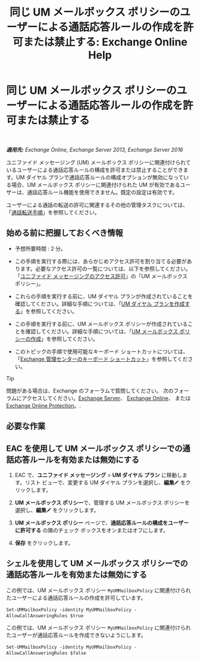 ﻿---
title: '同じ UM メールボックス ポリシーのユーザーによる通話応答ルールの作成を許可または禁止する: Exchange Online Help'
TOCTitle: 同じ UM メールボックス ポリシーのユーザーによる通話応答ルールの作成を許可または禁止する
ms:assetid: e44acaa6-d5a8-41e8-94aa-100be0bd6391
ms:mtpsurl: https://technet.microsoft.com/ja-jp/library/Dd351209(v=EXCHG.150)
ms:contentKeyID: 50555889
ms.date: 05/22/2018
mtps_version: v=EXCHG.150
ms.translationtype: HT
---

# 同じ UM メールボックス ポリシーのユーザーによる通話応答ルールの作成を許可または禁止する

 

_**適用先:** Exchange Online, Exchange Server 2013, Exchange Server 2016_

ユニファイド メッセージング (UM) メールボックス ポリシーに関連付けられているユーザーによる通話応答ルールの構成を許可または禁止することができます。UM ダイヤル プランで通話応答ルールの構成オプションが無効になっている場合、UM メールボックス ポリシーに関連付けられた UM が有効であるユーザーは、通話応答ルール機能を使用できません。既定の設定は有効です。

ユーザーによる通話の転送の許可に関連するその他の管理タスクについては、「[通話転送手順](forwarding-calls-procedures-exchange-2013-help.md)」を参照してください。

## 始める前に把握しておくべき情報

  - 予想所要時間 : 2 分。

  - この手順を実行する際には、あらかじめアクセス許可を割り当てる必要があります。必要なアクセス許可の一覧については、以下を参照してください。「[ユニファイド メッセージングのアクセス許可](unified-messaging-permissions-exchange-2013-help.md)」の「UM メールボックス ポリシー」。

  - これらの手順を実行する前に、UM ダイヤル プランが作成されていることを確認してください。詳細な手順については、「[UM ダイヤル プランを作成する](create-a-um-dial-plan-exchange-2013-help.md)」を参照してください。

  - この手順を実行する前に、UM メールボックス ポリシーが作成されていることを確認してください。詳細な手順については、「[UM メールボックス ポリシーの作成](create-a-um-mailbox-policy-exchange-2013-help.md)」を参照してください。

  - このトピックの手順で使用可能なキーボード ショートカットについては、「[Exchange 管理センターのキーボード ショートカット](keyboard-shortcuts-in-the-exchange-admin-center-exchange-online-protection-help.md)」を参照してください。


> [!TIP]
> 問題がある場合は、Exchange のフォーラムで質問してください。 次のフォーラムにアクセスしてください。<A href="https://go.microsoft.com/fwlink/p/?linkid=60612">Exchange Server</A>、 <A href="https://go.microsoft.com/fwlink/p/?linkid=267542">Exchange Online</A>、 または <A href="https://go.microsoft.com/fwlink/p/?linkid=285351">Exchange Online Protection</A>。.



## 必要な作業

## EAC を使用して UM メールボックス ポリシーでの通話応答ルールを有効または無効にする

1.  EAC で、<strong>ユニファイド メッセージング</strong> \> <strong>UM ダイヤル プラン</strong> に移動します。リスト ビューで、変更する UM ダイヤル プランを選択し、<strong>編集</strong>![編集アイコン](images/Bb124582.6f53ccb2-1f13-4c02-bea0-30690e6ea71d(EXCHG.150).gif "編集アイコン") をクリックします。

2.  <strong>UM メールボックス ポリシー</strong>で、管理する UM メールボックス ポリシーを選択し、<strong>編集</strong>![編集アイコン](images/Bb124582.6f53ccb2-1f13-4c02-bea0-30690e6ea71d(EXCHG.150).gif "編集アイコン") をクリックします。

3.  <strong>UM メールボックス ポリシー</strong> ページで、<strong>通話応答ルールの構成をユーザーに許可する</strong> の隣のチェック ボックスをオンまたはオフにします。

4.  <strong>保存</strong> をクリックします。

## シェルを使用して UM メールボックス ポリシーでの通話応答ルールを有効または無効にする

この例では、UM メールボックス ポリシー `MyUMMailboxPolicy` に関連付けられたユーザーによる通話応答ルールの作成を許可しています。

    Set-UMMailboxPolicy -identity MyUMMailboxPolicy -AllowCallAnsweringRules $true

この例では、UM メールボックス ポリシー `MyUMMailboxPolicy` に関連付けられたユーザーが通話応答ルールを作成できないようにします。

    Set-UMMailboxPolicy -identity MyUMMailboxPolicy -AllowCallAnsweringRules $false

